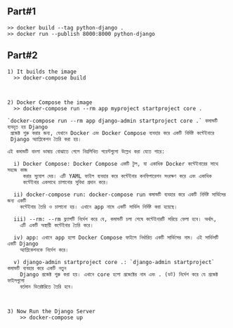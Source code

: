## Part#1
    >> docker build --tag python-django .
    >> docker run --publish 8000:8000 python-django



## Part#2
    1) It builds the image
      >> docker-compose build



    2) Docker Compose the image
      >> docker-compose run --rm app myproject startproject core .

    `docker-compose run --rm app django-admin startproject core .` কমান্ডটি ব্যবহৃত হয় Django 
     প্রজেক্ট শুরু করার জন্য, যেখানে Docker এবং Docker Compose ব্যবহার করে একটি নির্দিষ্ট কন্টেইনারে 
     Django অ্যাপ্লিকেশন তৈরি করা হয়।

    এই কমান্ডটি বাংলা ভাষায় বোঝাতে গেলে নিম্নলিখিত পয়েন্টগুলো উল্লেখ করা যেতে পারে:

      i) Docker Compose: Docker Compose একটি টুল, যা একাধিক Docker কন্টেইনারের সাথে সহজে কাজ 
         করার সুযোগ দেয়। এটি YAML ফাইল ব্যবহার করে কন্টেইনার কনফিগারেশন সংরক্ষণ করে এবং একাধিক 
         কন্টেইনার একসাথে চালানোর সুবিধা প্রদান করে।

      ii) docker-compose run: docker-compose run কমান্ডটি ব্যবহার করে একটি নির্দিষ্ট সার্ভিসের জন্য একটি 
        কন্টেইনার তৈরি ও চালানো হয়। এখানে app নামে একটি সার্ভিস নির্দিষ্ট করা হয়েছে।

      iii) --rm: --rm ফ্ল্যাগটি নির্দেশ করে যে, কমান্ডটি চলা শেষে কন্টেইনারটি সরিয়ে ফেলা হবে। অর্থাৎ, 
        এটি একটি অস্থায়ী কন্টেইনার তৈরি করে।

      iv) app: এখানে app হলো Docker Compose ফাইলে নির্ধারিত একটি সার্ভিসের নাম। এই সার্ভিসটি একটি Django 
        অ্যাপ্লিকেশনকে নির্দেশ করে।

      v) django-admin startproject core .: `django-admin startproject` কমান্ডটি ব্যবহার করে একটি নতুন 
        Django প্রজেক্ট শুরু করা হয়। এখানে core হলো প্রজেক্টের নাম এবং . (ডট) নির্দেশ করে যে প্রজেক্ট ফাইলগুলো
        বর্তমান ডিরেক্টরিতে তৈরি হবে।



    3) Now Run the Django Server
        >> docker-compose up
